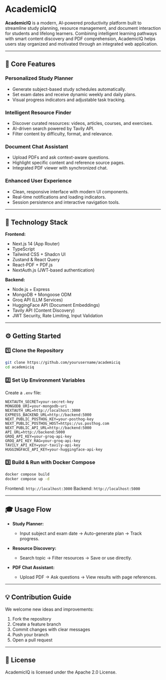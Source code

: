 # AcademicIQ

**AcademicIQ** is a modern, AI-powered productivity platform built to streamline study planning, resource management, and document interaction for students and lifelong learners. Combining intelligent learning pathways with smart content discovery and PDF comprehension, AcademicIQ helps users stay organized and motivated through an integrated web application.

---

## 🌟 Core Features

### Personalized Study Planner

- Generate subject-based study schedules automatically.
- Set exam dates and receive dynamic weekly and daily plans.
- Visual progress indicators and adjustable task tracking.

### Intelligent Resource Finder

- Discover curated resources: videos, articles, courses, and exercises.
- AI-driven search powered by Tavily API.
- Filter content by difficulty, format, and relevance.

### Document Chat Assistant

- Upload PDFs and ask context-aware questions.
- Highlight specific content and reference source pages.
- Integrated PDF viewer with synchronized chat.

### Enhanced User Experience

- Clean, responsive interface with modern UI components.
- Real-time notifications and loading indicators.
- Session persistence and interactive navigation tools.

---

## 🚀 Technology Stack

**Frontend:**

- Next.js 14 (App Router)
- TypeScript
- Tailwind CSS + Shadcn UI
- Zustand & React Query
- React-PDF + PDF.js
- NextAuth.js (JWT-based authentication)

**Backend:**

- Node.js + Express
- MongoDB + Mongoose ODM
- Groq API (LLM Services)
- HuggingFace API (Document Embeddings)
- Tavily API (Content Discovery)
- JWT Security, Rate Limiting, Input Validation

---

## ⚙️ Getting Started

### 1️⃣ Clone the Repository

```bash
git clone https://github.com/yourusername/academiciq
cd academiciq
```

### 2️⃣ Set Up Environment Variables

Create a `.env` file:

```
NEXTAUTH_SECRET=your-secret-key
MONGODB_URI=your-mongodb-uri
NEXTAUTH_URL=http://localhost:3000
EXPRESS_BACKEND_URL=http://backend:5000
NEXT_PUBLIC_POSTHOG_KEY=your-posthog-key
NEXT_PUBLIC_POSTHOG_HOST=https://us.posthog.com
NEXT_PUBLIC_API_URL=http://backend:5000
API_URL=http://backend:5000
GROQ_API_KEY=your-groq-api-key
GROQ_API_KEY_RAG=your-groq-api-key
TAVILY_API_KEY=your-tavily-api-key
HUGGINGFACE_API_KEY=your-huggingface-api-key
```

### 3️⃣ Build & Run with Docker Compose

```bash
docker compose build
docker compose up -d
```

Frontend: `http://localhost:3000`
Backend: `http://localhost:5000`

---

## 🎓 Usage Flow

- **Study Planner:**

  - Input subject and exam date → Auto-generate plan → Track progress.

- **Resource Discovery:**

  - Search topic → Filter resources → Save or use directly.

- **PDF Chat Assistant:**

  - Upload PDF → Ask questions → View results with page references.

---

## 💡 Contribution Guide

We welcome new ideas and improvements:

1. Fork the repository
2. Create a feature branch
3. Commit changes with clear messages
4. Push your branch
5. Open a pull request

---

## 📄 License

AcademicIQ is licensed under the Apache 2.0 License.

